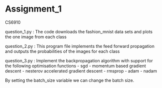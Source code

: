 # Assignment_1
CS6910

question_1.py : The code downloads the fashion_mnist data sets and plots the one image from each class

question_2.py : This program file implements the feed forward propagation and outputs the probabilities of the images for each class

question_3.py : Implement the backpropagation algorithm with support for the following optimisation functions 
                  - sgd
                  - momentum based gradient descent
                  - nesterov accelerated gradient descent
                  - rmsprop
                  - adam
                  - nadam
                  
By setting the batch_size variable we can change the batch size. 
